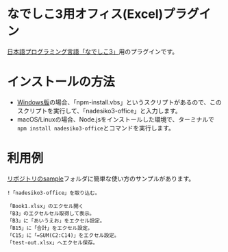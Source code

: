 # なでしこ3用オフィス(Excel)プラグイン

[日本語プログラミング言語「なでしこ3」](https://nadesi.com)用のプラグインです。

# インストールの方法

- [Windows版](https://github.com/kujirahand/nadesiko3win32)の場合、「npm-install.vbs」というスクリプトがあるので、このスクリプトを実行して、「nadesiko3-office」と入力します。
- macOS/Linuxの場合、Node.jsをインストールした環境で、ターミナルで`npm install nadesiko3-office`とコマンドを実行します。

# 利用例

[リポジトリのsample](https://github.com/kujirahand/nadesiko3-office/tree/master/sample)フォルダに簡単な使い方のサンプルがあります。

```
!「nadesiko3-office」を取り込む。

「Book1.xlsx」のエクセル開く
「B3」のエクセルセル取得して表示。
「B3」に「あいうえお」をエクセル設定。
「B15」に「合計」をエクセル設定。
「C15」に「=SUM(C2:C14)」をエクセル設定。
「test-out.xlsx」へエクセル保存。
```




